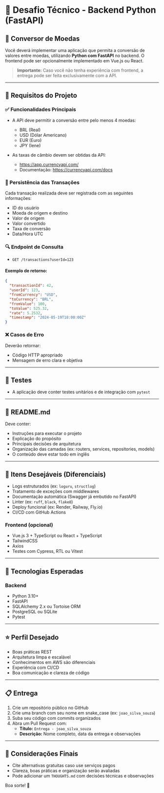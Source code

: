 # 🧪 Desafio Técnico - Backend Python (FastAPI)

## 💸 Conversor de Moedas

Você deverá implementar uma aplicação que permita a conversão de valores entre moedas, utilizando **Python com FastAPI** no backend. O frontend pode ser opcionalmente implementado em Vue.js ou React.

> **Importante:** Caso você não tenha experiência com frontend, a entrega pode ser feita exclusivamente com a API.

---

## 📆 Requisitos do Projeto

### ✅ Funcionalidades Principais
- A API deve permitir a conversão entre pelo menos 4 moedas:
  - BRL (Real)
  - USD (Dólar Americano)
  - EUR (Euro)
  - JPY (Iene)

- As taxas de câmbio devem ser obtidas da API:
  - https://app.currencyapi.com/
  - Documentação: https://currencyapi.com/docs

### 🔐 Persistência das Transações
Cada transação realizada deve ser registrada com as seguintes informações:
- ID do usuário
- Moeda de origem e destino
- Valor de origem
- Valor convertido
- Taxa de conversão
- Data/Hora UTC

### 🔍 Endpoint de Consulta
- `GET /transactions?userId=123`

#### Exemplo de retorno:
```json
{
  "transactionId": 42,
  "userId": 123,
  "fromCurrency": "USD",
  "toCurrency": "BRL",
  "fromValue": 100,
  "toValue": 525.32,
  "rate": 5.2532,
  "timestamp": "2024-05-19T18:00:00Z"
}
```

### ❌ Casos de Erro
Deverão retornar:
- Código HTTP apropriado
- Mensagem de erro clara e objetiva

---

## 🧪 Testes
- A aplicação deve conter testes unitários e de integração com `pytest`

---

## 📄 README.md
Deve conter:
- Instruções para executar o projeto
- Explicação do propósito
- Principais decisões de arquitetura
- Organização das camadas (ex: routers, services, repositories, models)
- O conteúdo deve estar todo em inglês

---

## 🧰 Itens Desejáveis (Diferenciais)
- Logs estruturados (ex: `loguru`, `structlog`)
- Tratamento de exceções com middlewares
- Documentação automática (Swagger já embutido no FastAPI)
- Linter (ex: `ruff`, `black`, `flake8`)
- Deploy funcional (ex: Render, Railway, Fly.io)
- CI/CD com GitHub Actions

### Frontend (opcional)
- Vue.js 3 + TypeScript ou React + TypeScript
- TailwindCSS
- Axios
- Testes com Cypress, RTL ou Vitest

---

## 🚀 Tecnologias Esperadas

### Backend
- Python 3.10+
- FastAPI
- SQLAlchemy 2.x ou Tortoise ORM
- PostgreSQL ou SQLite
- Pytest

---

## ⭐ Perfil Desejado
- Boas práticas REST
- Arquitetura limpa e escalável
- Conhecimentos em AWS são diferenciais
- Experiência com CI/CD
- Boa comunicação e clareza de código

---

## 📋 Entrega
1. Crie um repositório público no GitHub
2. Crie uma branch com seu nome em snake_case (ex: `joao_silva_souza`)
3. Suba seu código com commits organizados
4. Abra um Pull Request com:
   - **Título:** `Entrega - joao_silva_souza`
   - **Descrição:** Nome completo, data da entrega e observações

---

## 📢 Considerações Finais
- Cite alternativas gratuitas caso use serviços pagos
- Clareza, boas práticas e organização serão avaliadas
- Pode adicionar um `THOUGHTS.md` com decisões técnicas e observações

Boa sorte! 🚀
